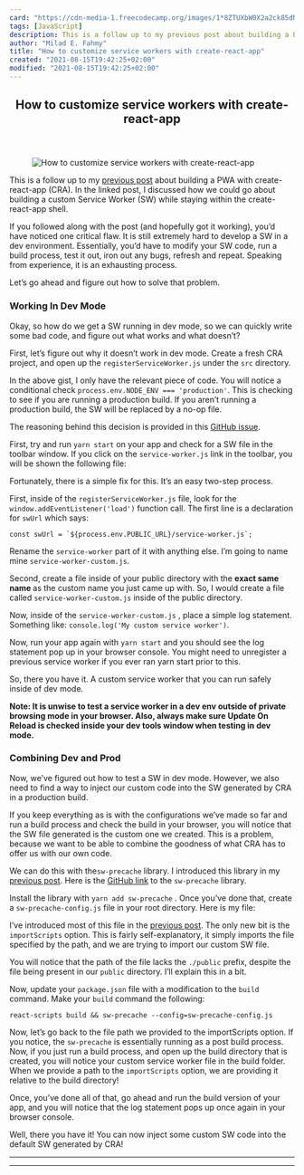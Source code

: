 ```yaml
---
card: "https://cdn-media-1.freecodecamp.org/images/1*8ZTUXbW0X2a2ck85dNxQtA.jpeg"
tags: [JavaScript]
description: This is a follow up to my previous post about building a PWA
author: "Milad E. Fahmy"
title: "How to customize service workers with create-react-app"
created: "2021-08-15T19:42:25+02:00"
modified: "2021-08-15T19:42:25+02:00"
---
```

<div class="site-wrapper">
<main id="site-main" class="site-main outer">
<div class="inner">
<article class="post-full post tag-javascript tag-react tag-tech tag-programming tag-productivity ">
<header class="post-full-header">
<h1 class="post-full-title">How to customize service workers with create-react-app</h1>
</header>
<figure class="post-full-image">
<picture>
<source media="(max-width: 700px)" sizes="1px" srcset="data:image/gif;base64,R0lGODlhAQABAIAAAAAAAP///yH5BAEAAAAALAAAAAABAAEAAAIBRAA7 1w">
<source media="(min-width: 701px)" sizes="(max-width: 800px) 400px,
(max-width: 1170px) 700px,
1400px" srcset="https://cdn-media-1.freecodecamp.org/images/1*8ZTUXbW0X2a2ck85dNxQtA.jpeg 300w,
https://cdn-media-1.freecodecamp.org/images/1*8ZTUXbW0X2a2ck85dNxQtA.jpeg 600w,
https://cdn-media-1.freecodecamp.org/images/1*8ZTUXbW0X2a2ck85dNxQtA.jpeg 1000w,
https://cdn-media-1.freecodecamp.org/images/1*8ZTUXbW0X2a2ck85dNxQtA.jpeg 2000w">
<img onerror="this.style.display='none'" src="https://cdn-media-1.freecodecamp.org/images/1*8ZTUXbW0X2a2ck85dNxQtA.jpeg" alt="How to customize service workers with create-react-app">
</picture>
</figure>
<section class="post-full-content">
<div class="post-content">
<p>This is a follow up to my <a href="https://medium.freecodecamp.org/how-to-build-a-pwa-with-create-react-app-and-custom-service-workers-376bd1fdc6d3" rel="noopener">previous post</a> about building a PWA with create-react-app (CRA). In the linked post, I discussed how we could go about building a custom Service Worker (SW) while staying within the create-react-app shell.</p>
<p>If you followed along with the post (and hopefully got it working), you’d have noticed one critical flaw. It is still extremely hard to develop a SW in a dev environment. Essentially, you’d have to modify your SW code, run a build process, test it out, iron out any bugs, refresh and repeat. Speaking from experience, it is an exhausting process.</p>
<p>Let’s go ahead and figure out how to solve that problem.</p>
<h3 id="working-in-dev-mode"><strong>Working In Dev Mode</strong></h3>
<p>Okay, so how do we get a SW running in dev mode, so we can quickly write some bad code, and figure out what works and what doesn’t?</p>
<p>First, let’s figure out why it doesn’t work in dev mode. Create a fresh CRA project, and open up the <code>registerServiceWorker.js</code> under the <code>src</code> directory.</p>
<p>In the above gist, I only have the relevant piece of code. You will notice a conditional check <code>process.env.NODE_ENV === 'production'</code>. This is checking to see if you are running a production build. If you aren’t running a production build, the SW will be replaced by a no-op file.</p>
<p>The reasoning behind this decision is provided in this <a href="https://github.com/facebook/create-react-app/issues/2396" rel="noopener">GitHub issue</a>.</p>
<p>First, try and run <code>yarn start</code> on your app and check for a SW file in the toolbar window. If you click on the <code>service-worker.js</code> link in the toolbar, you will be shown the following file:</p>
<p>Fortunately, there is a simple fix for this. It’s an easy two-step process.</p>
<p>First, inside of the <code>registerServiceWorker.js</code> file, look for the <code>window.addEventListener('load')</code> function call. The first line is a declaration for <code>swUrl</code> which says:</p><pre><code>const swUrl = `${process.env.PUBLIC_URL}/service-worker.js`;</code></pre>
<p>Rename the <code>service-worker</code> part of it with anything else. I’m going to name mine <code>service-worker-custom.js</code>.</p>
<p>Second, create a file inside of your public directory with the <strong>exact same name </strong>as the custom name you just came up with. So, I would create a file called <code>service-worker-custom.js</code> inside of the public directory.</p>
<p>Now, inside of the <code>service-worker-custom.js</code> , place a simple log statement. Something like: <code>console.log('My custom service worker')</code>.</p>
<p>Now, run your app again with <code>yarn start</code> and you should see the log statement pop up in your browser console. You might need to unregister a previous service worker if you ever ran yarn start prior to this.</p>
<p>So, there you have it. A custom service worker that you can run safely inside of dev mode.</p>
<p><strong>Note: It is unwise to test a service worker in a dev env outside of private browsing mode in your browser. Also, always make sure Update On Reload is checked inside your dev tools window when testing in dev mode.</strong></p>
<h3 id="combining-dev-and-prod"><strong>Combining Dev and Prod</strong></h3>
<p>Now, we’ve figured out how to test a SW in dev mode. However, we also need to find a way to inject our custom code into the SW generated by CRA in a production build.</p>
<p>If you keep everything as is with the configurations we’ve made so far and run a build process and check the build in your browser, you will notice that the SW file generated is the custom one we created. This is a problem, because we want to be able to combine the goodness of what CRA has to offer us with our own code.</p>
<p>We can do this with the<code>sw-precache</code> library. I introduced this library in my <a href="https://medium.freecodecamp.org/how-to-build-a-pwa-with-create-react-app-and-custom-service-workers-376bd1fdc6d3" rel="noopener">previous post</a>. Here is the <a href="https://github.com/GoogleChromeLabs/sw-precache" rel="noopener">GitHub link</a> to the <code>sw-precache</code> library.</p>
<p>Install the library with <code>yarn add sw-precache</code> . Once you’ve done that, create a <code>sw-precache-config.js</code> file in your root directory. Here is my file:</p>
<p>I’ve introduced most of this file in the <a href="https://medium.freecodecamp.org/how-to-build-a-pwa-with-create-react-app-and-custom-service-workers-376bd1fdc6d3" rel="noopener">previous post</a>. The only new bit is the <code>importScripts</code> option. This is fairly self-explanatory, it simply imports the file specified by the path, and we are trying to import our custom SW file.</p>
<p>You will notice that the path of the file lacks the <code>./public</code> prefix, despite the file being present in our <code>public</code> directory. I’ll explain this in a bit.</p>
<p>Now, update your <code>package.json</code> file with a modification to the <code>build</code> command. Make your <code>build</code> command the following:</p>
<p><code>react-scripts build &amp;&amp; sw-precache --config=sw-precache-config.js</code></p>
<p>Now, let’s go back to the file path we provided to the importScripts option. If you notice, the <code>sw-precache</code> is essentially running as a post build process. Now, if you just run a build process, and open up the build directory that is created, you will notice your custom service worker file in the build folder. When we provide a path to the <code>importScripts</code> option, we are providing it relative to the build directory!</p>
<p>Once, you’ve done all of that, go ahead and run the build version of your app, and you will notice that the log statement pops up once again in your browser console.</p>
<p>Well, there you have it! You can now inject some custom SW code into the default SW generated by CRA!</p>
</div>
<hr>
<hr>
</section>
</article>
</div>
</main>
</div>
<!-- Google Tag Manager (noscript) -->
<!-- End Google Tag Manager (noscript) -->
